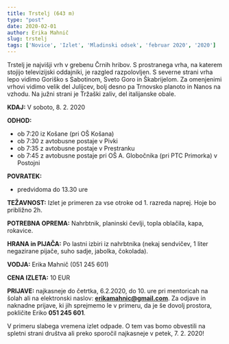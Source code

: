 ```yaml
---
title: Trstelj (643 m)
type: "post"
date: 2020-02-01
author: Erika Mahnič
slug: trstelj
tags: ['Novice', 'Izlet', 'Mladinski odsek', 'februar 2020', '2020']
---
```


Trstelj je najvišji vrh v grebenu Črnih hribov. S prostranega vrha, na katerem stojijo televizijski oddajniki, je razgled razpolovljen. S severne strani vrha lepo vidimo Goriško s Sabotinom, Sveto Goro in Škabrijelom. Za omenjenimi vrhovi vidimo velik del Julijcev, bolj desno pa Trnovsko planoto in Nanos na vzhodu. Na južni strani je Tržaški zaliv, del italijanske obale.
<!--more-->
**KDAJ:** V soboto, 8. 2. 2020

**ODHOD:**
- ob 7:20 iz Košane (pri OŠ Košana)
- ob 7:30 z avtobusne postaje v Pivki
- ob 7:35 z avtobusne postaje v Prestranku
- ob 7:45 z avtobusne postaje pri OŠ A. Globočnika (pri PTC Primorka) v Postojni

**POVRATEK:**
- predvidoma do 13.30 ure

**TEŽAVNOST:** Izlet je primeren za vse otroke od 1. razreda naprej. Hoje bo približno 2h.

**POTREBNA OPREMA:** Nahrbtnik, planinski čevlji, topla oblačila, kapa, rokavice.

**HRANA in PIJAČA:** Po lastni izbiri iz nahrbtnika (nekaj sendvičev, 1 liter negazirane pijače, suho sadje, jabolka, čokolada).

**VODJA:** Erika Mahnič (051 245 601)

**CENA IZLETA:** 10 EUR

**PRIJAVE:** najkasneje do četrtka, 6.2.2020, do 10. ure pri mentoricah na šolah ali na elektronski naslov: **erikamahnic@gmail.com**. Za odjave in naknadne prijave, ki jih sprejmemo le v primeru, da je še dovolj prostora, pokličite Eriko **051 245 601**.

V primeru slabega vremena izlet odpade. O tem vas bomo obvestili na spletni strani društva ali preko sporočil najkasneje v petek, 7. 2. 2020!
